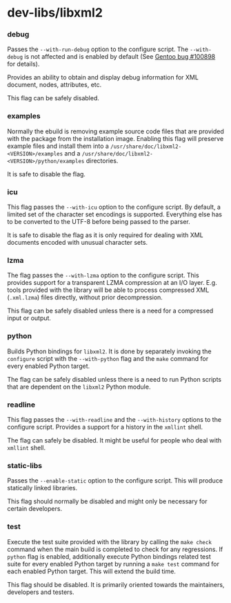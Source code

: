 # dev-libs/libxml2

### debug
Passes the `--with-run-debug` option to the configure script. The `--with-debug` is not affected and is enabled by default (See [Gentoo bug #100898](https://bugs.gentoo.org/100898) for details).

Provides an ability to obtain and display debug information for XML document, nodes, attributes, etc.

This flag can be safely disabled.

### examples
Normally the ebuild is removing example source code files that are provided with the package from the installation image. Enabling this flag will preserve example files and install them into a `/usr/share/doc/libxml2-<VERSION>/examples` and a `/usr/share/doc/libxml2-<VERSION>/python/examples` directories.

It is safe to disable the flag.

### icu
This flag passes the `--with-icu` option to the configure script. By default, a limited set of the character set encodings is supported. Everything else has to be converted to the UTF-8 before being passed to the parser.

It is safe to disable the flag as it is only required for dealing with XML documents encoded with unusual character sets.

### lzma
The flag passes the `--with-lzma` option to the configure script. This provides support for a transparent LZMA compression at an I/O layer. E.g.  tools provided with the library will be able to process compressed XML (`.xml.lzma`) files directly, without prior decompression.

This flag can be safely disabled unless there is a need for a compressed input or output.

### python
Builds Python bindings for `libxml2`. It is done by separately invoking the `configure` script with the `--with-python` flag and the `make` command for every enabled Python target.

The flag can be safely disabled unless there is a need to run Python scripts that are dependent on the `libxml2` Python module.

### readline
This flag passes the `--with-readline` and the `--with-history` options to the configure script. Provides a support for a history in the `xmllint` shell.

The flag can safely be disabled. It might be useful for people who deal with `xmllint` shell.

### static-libs
Passes the `--enable-static` option to the configure script. This will produce statically linked libraries.

This flag should normally be disabled and might only be necessary for certain developers.

### test
Execute the test suite provided with the library by calling the `make check` command when the main build is completed to check for any regressions. If `python` flag is enabled, additionally execute Python bindings related test suite for every enabled Python target by running a `make test` command for each enabled Python target. This will extend the build time.

This flag should be disabled. It is primarily oriented towards the maintainers, developers and testers.
